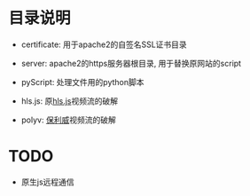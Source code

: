 # 目录说明

- certificate: 用于apache2的自签名SSL证书目录

- server: apache2的https服务器根目录, 用于替换原网站的script

- pyScript: 处理文件用的python脚本

- hls.js: 原[hls.js](https://github.com/video-dev/hls.js)视频流的破解

- polyv: [保利威](https://www.polyv.net/)视频流的破解

# TODO

- 原生js远程通信